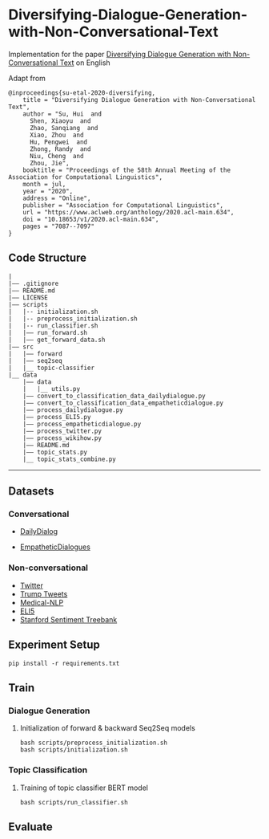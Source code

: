# Diversifying-Dialogue-Generation-with-Non-Conversational-Text
Implementation for the paper [Diversifying Dialogue Generation with Non-Conversational Text](https://www.aclweb.org/anthology/2020.acl-main.634) on English

Adapt from 
```
@inproceedings{su-etal-2020-diversifying,
    title = "Diversifying Dialogue Generation with Non-Conversational Text",
    author = "Su, Hui  and
      Shen, Xiaoyu  and
      Zhao, Sanqiang  and
      Xiao, Zhou  and
      Hu, Pengwei  and
      Zhong, Randy  and
      Niu, Cheng  and
      Zhou, Jie",
    booktitle = "Proceedings of the 58th Annual Meeting of the Association for Computational Linguistics",
    month = jul,
    year = "2020",
    address = "Online",
    publisher = "Association for Computational Linguistics",
    url = "https://www.aclweb.org/anthology/2020.acl-main.634",
    doi = "10.18653/v1/2020.acl-main.634",
    pages = "7087--7097"
}
```

## Code Structure
```
|
|—— .gitignore
|—— README.md
|—— LICENSE
|—— scripts
|   |-- initialization.sh
|   |-- preprocess_initialization.sh
|   |-- run_classifier.sh
|   |—— run_forward.sh
|   |—— get_forward_data.sh
|—— src
|   |—— forward
|   |—— seq2seq
|   |__ topic-classifier
|__ data
	|—— data
	|	|__ utils.py
    |—— convert_to_classification_data_dailydialogue.py
    |—— convert_to_classification_data_empatheticdialogue.py
    |—— process_dailydialogue.py
    |—— process_ELI5.py
    |—— process_empatheticdialogue.py
    |—— process_twitter.py
    |—— process_wikihow.py
    |—— README.md
    |—— topic_stats.py
    |__ topic_stats_combine.py
```

---

## Datasets
### Conversational
* [DailyDialog](http://yanran.li/dailydialog)

* [EmpatheticDialogues](https://github.com/facebookresearch/EmpatheticDialogues)

### Non-conversational
* [Twitter](https://github.com/shaypal5/awesome-twitter-data)
* [Trump Tweets](https://data.world/lovesdata/trump-tweets-5-4-09-12-5-16)
* [Medical-NLP](https://github.com/socd06/medical-nlp)
* [ELI5](https://www.aclweb.org/anthology/P19-1346)
* [Stanford Sentiment Treebank](https://nlp.stanford.edu/sentiment/code.html)

## Experiment Setup 
```
pip install -r requirements.txt
```

## Train

### Dialogue Generation
1. Initialization of forward & backward Seq2Seq models
    ```
    bash scripts/preprocess_initialization.sh
    bash scripts/initialization.sh
    ```
    
### Topic Classification
1. Training of topic classifier BERT model
    ```
    bash scripts/run_classifier.sh
    ```

## Evaluate
